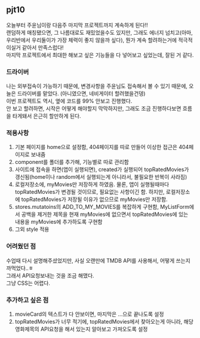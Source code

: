 ## pjt10
오늘부터 주윤님이랑 다음주 마지막 프로젝트까지 계속하게 된다!!   
랜덤하게 매칭됐으면, 그 나름대로도 재밌었을수도 있지만, 
그래도 에너지 넘치고(아마, 우리반에서 우리둘이가 가장 체력이 좋지 않을까 싶다), 뭔가 계속 할려하는거에 적극적이실거 같아서 만족스럽다!   
마지막 프로젝트에서 최대한 해보고 싶은 기능들을 다 넣어보고 싶었는데, 잘된 거 같다.   

### 드라이버
나는 외부접속이 가능하기 때문에, 변경사항을 주윤님도 접속해서 볼 수 있기 때문에, 오늘은 드라이버를 맡았다. (아니였으면, 네비게이터 할려했을건뎅)   
이번 프로젝트도 역시, 옆에 코드를 99% 안보고 진행했다.   
안 보고 할려하면, 시작은 어떻게 해야할지 막막하지만, 그래도 조금 진행하다보면 흐름을 타게돼서 은근히 할만하게 된다.   

### 적용사항
1. 기본 페이지를 home으로 설정함, 404페이지를 따로 만들어 이상한 접근은 404페이지로 보내줌   
2. component를 폴더를 추가해, 기능별로 따로 관리함   
3. 사이트에 접속을 하면(앱이 실행되면), created가 실행되어 topRatedMovies가 갱신됨(home이나 random에서 실행되는게 아니라서, 불필요한 반복이 사라짐)   
4. 로컬저장소에, myMovies만 저장하게 하였음. 물론, 앱이 실행될때마다 topRatedMovies가 변경될 것이므로, 필요없는 사항이긴 함. 하지만, 로컬저장소에 topRatedMovies가 저장될 이유가 없으므로 myMovies만 저장함.   
5. stores.mutatoins의 ADD_TO_MY_MOVIES를 복잡하게 구현함, MyListForm에서 공백을 제거한 제목을 현재 myMovies에 없으면서 topRatedMovies에 있는 내용을 myMovies에 추가하도록 구현함   
6. 그외 style 적용   

### 어려웠던 점
수업때 다시 설명해주셨었지만,
사실 오랜만에 TMDB API를 사용해서, 어떻게 쓰는지 까먹었다..ㅎ   
그래서 API요청보내는 것을 조금 해맸다.   
그냥 CSS는 어렵다.   

### 추가하고 싶은 점
1. movieCard의 텍스트가 다 안보이면, 마지막은 ...으로 끝나도록 설정   
2. topRatedMovies가 너무 적기에, topRatedMovies에서 찾아오는게 아니라, 해당영화제목의 API요청을 해서 있는지 알아보고 가져오도록 설정   